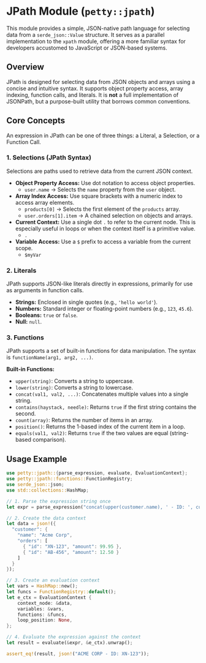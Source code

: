 # JPath Module (`petty::jpath`)

This module provides a simple, JSON-native path language for selecting data from a `serde_json::Value` structure. It serves as a parallel implementation to the `xpath` module, offering a more familiar syntax for developers accustomed to JavaScript or JSON-based systems.

## Overview

JPath is designed for selecting data from JSON objects and arrays using a concise and intuitive syntax. It supports object property access, array indexing, function calls, and literals. It is **not** a full implementation of JSONPath, but a purpose-built utility that borrows common conventions.

## Core Concepts

An expression in JPath can be one of three things: a Literal, a Selection, or a Function Call.

### 1. Selections (JPath Syntax)

Selections are paths used to retrieve data from the current JSON context.

-   **Object Property Access:** Use dot notation to access object properties.
    -   `user.name` -> Selects the `name` property from the `user` object.
-   **Array Index Access:** Use square brackets with a numeric index to access array elements.
    -   `products[0]` -> Selects the first element of the `products` array.
    -   `user.orders[1].item` -> A chained selection on objects and arrays.
-   **Current Context:** Use a single dot `.` to refer to the current node. This is especially useful in loops or when the context itself is a primitive value.
    -   `.`
-   **Variable Access:** Use a `$` prefix to access a variable from the current scope.
    -   `$myVar`

### 2. Literals

JPath supports JSON-like literals directly in expressions, primarily for use as arguments in function calls.

-   **Strings:** Enclosed in single quotes (e.g., `'hello world'`).
-   **Numbers:** Standard integer or floating-point numbers (e.g., `123`, `45.6`).
-   **Booleans:** `true` or `false`.
-   **Null:** `null`.

### 3. Functions

JPath supports a set of built-in functions for data manipulation. The syntax is `functionName(arg1, arg2, ...)`.

**Built-in Functions:**

-   `upper(string)`: Converts a string to uppercase.
-   `lower(string)`: Converts a string to lowercase.
-   `concat(val1, val2, ...)`: Concatenates multiple values into a single string.
-   `contains(haystack, needle)`: Returns `true` if the first string contains the second.
-   `count(array)`: Returns the number of items in an array.
-   `position()`: Returns the 1-based index of the current item in a loop.
-   `equals(val1, val2)`: Returns `true` if the two values are equal (string-based comparison).

## Usage Example

```rust
use petty::jpath::{parse_expression, evaluate, EvaluationContext};
use petty::jpath::functions::FunctionRegistry;
use serde_json::json;
use std::collections::HashMap;

// 1. Parse the expression string once
let expr = parse_expression("concat(upper(customer.name), ' - ID: ', customer.orders[0].id)").unwrap();

// 2. Create the data context
let data = json!({
  "customer": {
    "name": "Acme Corp",
    "orders": [
      { "id": "XN-123", "amount": 99.95 },
      { "id": "AB-456", "amount": 12.50 }
    ]
  }
});

// 3. Create an evaluation context
let vars = HashMap::new();
let funcs = FunctionRegistry::default();
let e_ctx = EvaluationContext {
    context_node: &data,
    variables: &vars,
    functions: &funcs,
    loop_position: None,
};

// 4. Evaluate the expression against the context
let result = evaluate(&expr, &e_ctx).unwrap();

assert_eq!(result, json!("ACME CORP - ID: XN-123"));